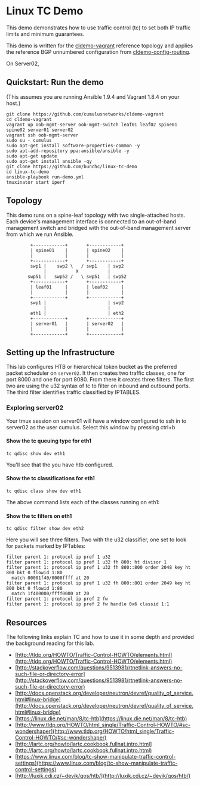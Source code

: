 Linux TC Demo
=======================
This demo demonstrates how to use traffic control (tc) to set both IP traffic limits and minimum guarantees.

This demo is written for the [cldemo-vagrant](https://github.com/cumulusnetworks/cldemo-vagrant) reference topology and applies the reference BGP unnumbered configuration from [cldemo-config-routing](https://github.com/cumulusnetworks/cldemo-config-routing).

On Server02, 

Quickstart: Run the demo
------------------------
(This assumes you are running Ansible 1.9.4 and Vagrant 1.8.4 on your host.)

    git clone https://github.com/cumulusnetworks/cldemo-vagrant
    cd cldemo-vagrant
    vagrant up oob-mgmt-server oob-mgmt-switch leaf01 leaf02 spine01 spine02 server01 server02
    vagrant ssh oob-mgmt-server
    sudo su - cumulus
    sudo apt-get install software-properties-common -y
    sudo apt-add-repository ppa:ansible/ansible -y
    sudo apt-get update
    sudo apt-get install ansible -qy
    git clone https://github.com/bunchc/linux-tc-demo
    cd linux-tc-demo
    ansible-playbook run-demo.yml
    tmuxinator start iperf


Topology
--------
This demo runs on a spine-leaf topology with two single-attached hosts. Each device's management interface is connected to an out-of-band management switch and bridged with the out-of-band management server from which we run Ansible.

             +------------+       +------------+
             | spine01    |       | spine02    |
             |            |       |            |
             +------------+       +------------+
             swp1 |    swp2 \   / swp1    | swp2
                  |           X           |
            swp51 |   swp52 /   \ swp51   | swp52
             +------------+       +------------+
             | leaf01     |       | leaf02     |
             |            |       |            |
             +------------+       +------------+
             swp1 |                       | swp2
                  |                       |
             eth1 |                       | eth2
             +------------+       +------------+
             | server01   |       | server02   |
             |            |       |            |
             +------------+       +------------+


Setting up the Infrastructure
-----------------------------
This lab configures HTB or hierarchical token bucket as the preferred packet scheduler on ```server02```. It then creates two traffic classes, one for port 8000 and one for port 8080. From there it creates three filters. The first two are using the u32 syntax of tc to filter on inbound and outbound ports. The third filter identifies traffic classified by IPTABLES.

### Exploring server02
Your tmux session on server01 will have a window configured to ssh in to server02 as the user cumulus. Select this window by pressing ctrl+b 

#### Show the tc queuing type for eth1

```
tc qdisc show dev eth1
```

You'll see that the you have htb configured.

#### Show the tc classifications for eth1

```
tc qdisc class show dev eth1
```

The above command lists each of the classes running on eth1:

#### Show the tc filters on eth1

```
tc qdisc filter show dev eth2
```

Here you will see three filters. Two with the u32 classifier, one set to look for packets marked by IPTables:

```
filter parent 1: protocol ip pref 1 u32
filter parent 1: protocol ip pref 1 u32 fh 800: ht divisor 1
filter parent 1: protocol ip pref 1 u32 fh 800::800 order 2048 key ht 800 bkt 0 flowid 1:80
  match 00001f40/0000ffff at 20
filter parent 1: protocol ip pref 1 u32 fh 800::801 order 2049 key ht 800 bkt 0 flowid 1:80
  match 1f400000/ffff0000 at 20
filter parent 1: protocol ip pref 2 fw
filter parent 1: protocol ip pref 2 fw handle 0x6 classid 1:1
```


Resources
---------
The following links explain TC and how to use it in some depth and provided the background reading for this lab.

- [http://tldp.org/HOWTO/Traffic-Control-HOWTO/elements.html](http://tldp.org/HOWTO/Traffic-Control-HOWTO/elements.html)
- [http://stackoverflow.com/questions/9513981/rtnetlink-answers-no-such-file-or-directory-error](http://stackoverflow.com/questions/9513981/rtnetlink-answers-no-such-file-or-directory-error)
- [http://docs.openstack.org/developer/neutron/devref/quality_of_service.html#linux-bridge](http://docs.openstack.org/developer/neutron/devref/quality_of_service.html#linux-bridge)
- [https://linux.die.net/man/8/tc-htb](https://linux.die.net/man/8/tc-htb)
- [http://www.tldp.org/HOWTO/html_single/Traffic-Control-HOWTO/#sc-wondershaper](http://www.tldp.org/HOWTO/html_single/Traffic-Control-HOWTO/#sc-wondershaper)
- [http://lartc.org/howto/lartc.cookbook.fullnat.intro.html](http://lartc.org/howto/lartc.cookbook.fullnat.intro.html)
- [https://www.linux.com/blog/tc-show-manipulate-traffic-control-settings](https://www.linux.com/blog/tc-show-manipulate-traffic-control-settings)
- [http://luxik.cdi.cz/~devik/qos/htb/](http://luxik.cdi.cz/~devik/qos/htb/)
